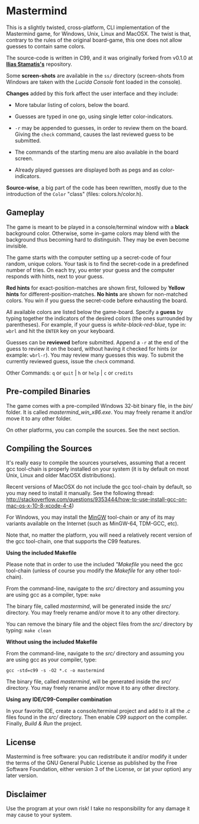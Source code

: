 Mastermind
==========

This is a slightly twisted, cross-platform, CLI implementation of the
Mastermind game, for Windows, Unix, Linux and MacOSX. The twist is that,
contrary to the rules of the original board-game, this one does not allow
guesses to contain same colors.

The source-code is written in C99, and it was originally forked from v0.1.0
at **[Ilias Stamatis's](https://github.com/Ilias95/mastermind)** repository.

Some **screen-shots** are available in the `ss/` directory (screen-shots from
Windows are taken with the *Lucida Console* font loaded in the console).

**Changes** added by this fork affect the user interface and they include:

- More tabular listing of colors, below the board.

- Guesses are typed in one go, using single letter color-indicators.

- `-r` may be appended to guesses, in order to review them on the board.
Giving the `check` command, causes the last reviewed guess to be submitted.

- The commands of the starting menu are also available in the board screen.

- Already played guesses are displayed both as pegs and as color-indicators.

**Source-wise**, a big part of the code has been rewritten, mostly due to the
introduction of the `Color` "class" (files: colors.h/color.h).

Gameplay
--------

The game is meant to be played in a console/terminal window with a **black**
background color. Otherwise, some in-game colors may blend with the background
thus becoming hard to distinguish. They may be even become invisible.

The game starts with the computer setting up a secret-code of four random,
unique colors. Your task is to find the secret-code in a predefined number
of tries. On each try, you enter your guess and the computer responds with
hints, next to your guess.

**Red hints** for exact-position-matches are shown first, followed by **Yellow**
**hints** for different-position-matches. **No hints** are shown for non-matched
colors. You win if you guess the secret-code before exhausting the board.

All available colors are listed below the game-board. Specify a **guess** by
typing together the indicators of the desired colors (the ones surrounded
by parentheses). For example, if your guess is *white-black-red-blue*, type
in: `wbrl` and hit the `ENTER` key on your keyboard.

Guesses can be **reviewed** before submitted. Append a `-r` at the end of
the guess to review it on the board, without having it checked for hints
(or example: `wbrl-r`). You may review many guesses this way. To submit
the currently reviewed guess, issue the `check` command.

Other Commands: `q` or `quit` | `h` or `help` | `c` or `credits`


Pre-compiled Binaries
---------------------

The game comes with a pre-compiled Windows 32-bit binary file, in the
*bin/* folder. It is called *mastermind_win_x86.exe*. You may freely
rename it and/or move it to any other folder.

On other platforms, you can compile the sources. See the next section.


Compiling the Sources
---------------------

It's really easy to compile the sources yourselves, assuming that a recent
gcc tool-chain is properly installed on your system (it is by default on
most Unix, Linux and older MacOSX distributions).

Recent versions of MacOSX do not include the gcc tool-chain by default,
so you may need to install it manually. See the following thread:
http://stackoverflow.com/questions/9353444/how-to-use-install-gcc-on-mac-os-x-10-8-xcode-4-4)

For Windows, you may install the [MinGW](http://www.mingw.org/) tool-chain
or any of its may variants available on the Internet (such as MinGW-64,
TDM-GCC, etc).

Note that, no matter the platform, you will need a relatively recent
version of the gcc tool-chain, one that supports the C99 features.

**Using the included Makefile**

Please note that in order to use the included *"Makefile* you need the
gcc tool-chain (unless of course you modify the *Makefile* for any other
tool-chain).

From the command-line, navigate to the *src/* directory and assuming
you are using gcc as a compiler, type: `make`

The binary file, called *mastermind*, will be generated inside the
*src/* directory. You may freely rename and/or move it to any other
directory.

You can remove the binary file and the object files from the *src/*
directory by typing: `make clean`

**Without using the included Makefile**

From the command-line, navigate to the *src/* directory and assuming
you are using gcc as your compiler, type:

`gcc -std=c99 -s -O2 *.c -o mastermind`

The binary file, called *mastermind*, will be generated inside the
*src/* directory. You may freely rename and/or move it to any other
directory.

**Using any IDE/C99-Compiler combination**

In your favorite IDE, create a console/terminal project and add to
it all the *.c* files found in the *src/* directory. Then enable
*C99 support* on the compiler. Finally, *Build & Run* the project.


License
-------

Mastermind is free software: you can redistribute it and/or modify
it under the terms of the GNU General Public License as published
by the Free Software Foundation, either version 3 of the License,
or (at your option) any later version.


Disclaimer
----------

Use the program at your own risk! I take no responsibility for
any damage it may cause to your system.
